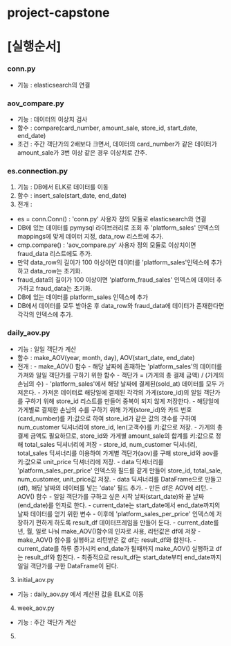 # project-capstone

# [실행순서] 

### conn.py 
 - 기능 : elasticsearch의 연결

### aov_compare.py
 - 기능 : 데이터의 이상치 검사 
 - 함수 : compare(card_number, amount_sale, store_id, start_date, end_date)
 - 조건 : 주간 객단가의 2배보다 크면서, 데이터의 card_number가 같은 데이터가 amount_sale가 3번 이상 같은 경우 이상치로 간주.

### es.connection.py 
  1. 기능 : DB에서 ELK로 데이터를 이동
  2. 함수 : insert_sale(start_date, end_date)
  3. 전개 :
 - es = conn.Conn() : 'conn.py' 사용자 정의 모듈로 elasticsearch와 연결 
 - DB에 있는 데이터를 pymysql 라이브러리로 조회 후 'platform_sales' 인덱스의 mappings에 맞게 데이터 지정, data_row 리스트에 추가.
 - cmp.compare() : 'aov_compare.py' 사용자 정의 모듈로 이상치이면 fraud_data 리스트에도 추가.
 - 만약 data_row의 길이가 100 이상이면 데이터를 'platform_sales'인덱스에 추가하고 data_row는 초기화.
 - fraud_data의 길이가 100 이상이면 'platform_fraud_sales' 인덱스에 데이터 추가하고 fraud_data는 초기화.
 - DB에 있는 데이터를 platform_sales 인덱스에 추가 
 - DB에서 데이터를 모두 받아온 후 data_row와 fraud_data에 데이터가 존재한다면 각각의 인덱스에 추가.
  
### daily_aov.py 
  - 기능 : 일일 객단가 계산
  - 함수 : make_AOV(year, month, day), AOV(start_date, end_date)
  - 전개 : 
        - make_AOV() 함수
            - 해당 날짜에 존재하는 'platform_sales'의 데이터를 가져와 일일 객단가를 구하기 위한 함수
            - 객단가 = (가게의 총 결제 금액) / (가게의 손님의 수) 
            - 'platform_sales'에서 해당 날짜에 결제된(sold_at) 데이터를 모두 가져온다. 
            - 가져온 데이터로 해당일에 결제된 각각의 가게(store_id)의 일일 객단가를 구하기 위해 store_id 리스트를 만들어 중복이 되지 않게 저장한다. 
            - 해당일에 가게별로 결제한 손님의 수를 구하기 위해 가게(store_id)와 카드 번호(card_number)를 키:값으로 하여 store_id가 같은 값의 갯수를 구하여                         num_customer 딕셔너리에 store_id, len(고객수)를 키:값으로 저장.
            - 가게의 총 결제 금액도 필요하므로, store_id와 가게별 amount_sale의 합계를 키:값으로 정해 total_sales 딕셔너리에 저장
            - store_id, num_customer 딕셔너리, total_sales 딕셔너리를 이용하여 가게별 객단가(aov)를 구해 store_id와 aov를 키:값으로 unit_price 딕셔너리에 저장. 
            - data 딕셔너리를 'platform_sales_per_price' 인덱스와 필드를 같게 만들어 store_id, total_sale, num_customer, unit_price값 저장.
            - data 딕셔너리를 DataFrame으로 만들고(df), 해당 날짜의 데이터를 넣는 'date' 필드 추가. 
            - 만든 df은 AOV에 리턴.
        - AOV() 함수 
            - 일일 객단가를 구하고 싶은 시작 날짜(start_date)와 끝 날짜(end_date)를 인자로 한다.
            - current_date는 start_date에서 end_date까지의 날짜 데이터를 얻기 위한 변수
            - 이후에 'platform_sales_per_price' 인덱스에 저장하기 편하게 하도록 result_df 데이터프레임을 만들어 둔다.
            - current_date를 년, 월, 일로 나눠 make_AOV()함수의 인자로 사용, 리턴값은 df에 저장 
            - make_AOV() 함수를 실행하고 리턴받은 값 df는 result_df와 합친다. 
            - current_date를 하루 증가시켜 end_date가 될때까지 make_AOV() 실행하고 df는 result_df와 합친다. 
            - 최종적으로 result_df는 start_date부터 end_date까지 일일 객단가를 구한 DataFrame이 된다. 
          
3. initial_aov.py 
  - 기능 : daily_aov.py 에서 계산된 값을 ELK로 이동 

4. week_aov.py 
  - 기능 : 주간 객단가 계산 

5. 
